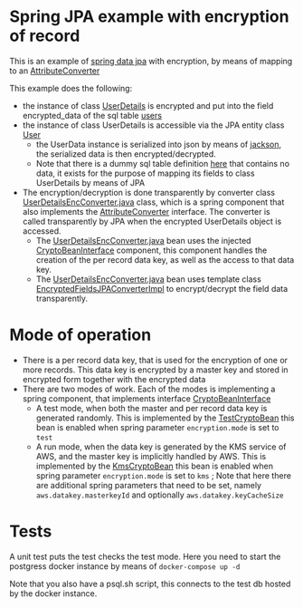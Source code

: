 # Spring JPA example with encryption of record

This is an example of [spring data jpa](https://spring.io/projects/spring-data-jpa) with encryption, by means of mapping to an [AttributeConverter](https://javaee.github.io/javaee-spec/javadocs/javax/persistence/AttributeConverter.html) 

This example does the following:

- the instance of class [UserDetails](jpa-enc-convert/src/main/java/jpacrypto/db/entity/UserDetails.java) is encrypted and put into the field encrypted\_data of the sql table [users](jpa-enc-convert/src/main/resources/db/changelog/changes/v1_001.sql)  
- the instance of class UserDetails is accessible via the JPA entity class [User](jpa-enc-convert/src/main/java/jpacrypto/db/entity/User.java#21) 
    - the UserData instance is serialized into json by means of [jackson](https://github.com/FasterXML/jackson), the serialized data is then encrypted/decrypted.
    - Note that there is a dummy sql table definition [here](jpa-enc-convert/src/main/resources/db/changelog/changes/v1_002.sql) that contains no data, it exists for the purpose of mapping its fields to class UserDetails by means of JPA
- The encryption/decryption is done transparently by converter class [UserDetailsEncConverter.java](jpa-enc-convert/src/main/java/jpacrypto/db/entity/User.java) class, which is a spring component that also implements the [AttributeConverter](https://javaee.github.io/javaee-spec/javadocs/javax/persistence/AttributeConverter.html) interface. The converter is called transparently by JPA when the encrypted UserDetails object is accessed.
    - The [UserDetailsEncConverter.java](jpa-enc-convert/src/main/java/jpacrypto/db/entity/User.java) bean uses the injected [CryptoBeanInterface](jpa-enc-convert/src/main/java/jpacrypto/util/CryptoBeanInterface.java) component, this component handles the creation of the per record data key, as well as the access to that data key.
    - The [UserDetailsEncConverter.java](jpa-enc-convert/src/main/java/jpacrypto/db/entity/User.java) bean uses template class [EncryptedFieldsJPAConverterImpl](jpa-enc-convert/src/main/java/jpacrypto/util/EncryptedFieldsJPAConverterImpl.java) to encrypt/decrypt the field data transparently.

# Mode of operation 

- There is a per record data key, that is used for the encryption of one or more records. This data key is encrypted by a master key and stored in encrypted form together with the encrypted data 
- There are two modes of work. Each of the modes is implementing a spring component, that implements interface [CryptoBeanInterface](jpa-enc-convert/src/main/java/jpacrypto/util/CryptoBeanInterface.java) 
    - A test mode, when both the master and per record data key is generated randomly. This is implemented by the [TestCryptoBean](jpa-enc-convert/src/main/java/jpacrypto/util/TestCryptoBean.java) this bean is enabled when spring parameter ```encryption.mode``` is set to ```test```
    - A run mode, when the data key is generated by the KMS service of AWS, and the master key is implicitly handled by AWS. This is implemented by the [KmsCryptoBean](jpa-enc-convert/src/main/java/jpacrypto/util/KmsCryptoBean.java) this bean is enabled when spring parameter ```encryption.mode``` is set to ```kms``` ; Note that here there are additional spring parameters that need to be set, namely ```aws.datakey.masterkeyId``` and optionally ```aws.datakey.keyCacheSize```

# Tests

A unit test puts the test checks the test mode. Here you need to start the postgress docker instance by means of ```docker-compose up -d``` 

Note that you also have a psql.sh script, this connects to the test db hosted by the docker instance.


